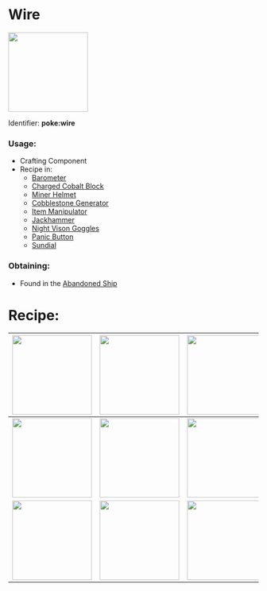 # Wire
<a href="https://github.com/ItsMePok/PFE/wiki/Wire"><img src="https://github.com/user-attachments/assets/011c3700-9b07-41f7-aff6-c850b73dc304" width="160"/></a>

Identifier: **poke:wire**

### Usage:
* Crafting Component
* Recipe in:
  * [Barometer](https://github.com/ItsMePok/PFE/wiki/Barometer)
  * [Charged Cobalt Block](https://github.com/ItsMePok/PFE/wiki/Charged-Cobalt-Block)
  * [Miner Helmet](https://github.com/ItsMePok/PFE/wiki/Miner-Hemlet)
  * [Cobblestone Generator](https://github.com/ItsMePok/PFE/wiki/Cobblestone-Generator)
  * [Item Manipulator](https://github.com/ItsMePok/PFE/wiki/Item-Manipulator)
  * [Jackhammer](https://github.com/ItsMePok/PFE/wiki/Jackhammer)
  * [Night Vison Goggles](https://github.com/ItsMePok/PFE/wiki/Night-Vision-Goggles)
  * [Panic Button](https://github.com/ItsMePok/PFE/wiki/Panic-Button)
  * [Sundial](https://github.com/ItsMePok/PFE/wiki/Sundial)

### Obtaining:
  * Found in the [Abandoned Ship](https://pfewiki.gitbook.io/home/sturctures/abandoned-ship)
# Recipe:
|<a href="https://github.com/ItsMePok/PFE/wiki/Plastic"><img src="https://github.com/user-attachments/assets/ef6c978f-76ec-48e4-aa89-29c2d98f4624" width="160"/></a>|<a href="https://minecraft.wiki/w/Copper_Ingot"><img src="https://minecraft.wiki/images/Copper_Ingot_JE2_BE1.png?0d410" width="160"/></a>|<a href="https://github.com/ItsMePok/PFE/wiki/Plastic"><img src="https://github.com/user-attachments/assets/ef6c978f-76ec-48e4-aa89-29c2d98f4624" width="160"/></a>|
|---|---|---|
|<a href="https://github.com/ItsMePok/PFE/wiki/Plastic"><img src="https://github.com/user-attachments/assets/ef6c978f-76ec-48e4-aa89-29c2d98f4624" width="160"/></a>|<a href="https://minecraft.wiki/w/Copper_Ingot"><img src="https://minecraft.wiki/images/Copper_Ingot_JE2_BE1.png?0d410" width="160"/></a>|<a href="https://github.com/ItsMePok/PFE/wiki/Plastic"><img src="https://github.com/user-attachments/assets/ef6c978f-76ec-48e4-aa89-29c2d98f4624" width="160"/></a>|
|<a href="https://github.com/ItsMePok/PFE/wiki/Plastic"><img src="https://github.com/user-attachments/assets/ef6c978f-76ec-48e4-aa89-29c2d98f4624" width="160"/></a>|<a href="https://minecraft.wiki/w/Copper_Ingot"><img src="https://minecraft.wiki/images/Copper_Ingot_JE2_BE1.png?0d410" width="160"/></a>|<a href="https://github.com/ItsMePok/PFE/wiki/Plastic"><img src="https://github.com/user-attachments/assets/ef6c978f-76ec-48e4-aa89-29c2d98f4624" width="160"/></a>|
